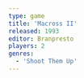 ```yaml
---
type: game
title: 'Macross II'
released: 1993
editor: Branpresto
players: 2
genres:
  - 'Shoot Them Up'
---
```

